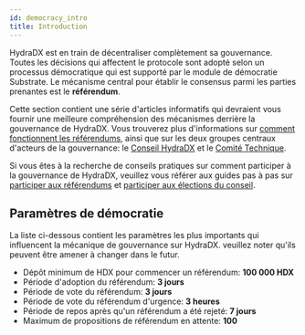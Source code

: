 ```yaml
---
id: democracy_intro
title: Introduction
---
```


HydraDX est en train de décentraliser complètement sa gouvernance. Toutes les décisions qui affectent le protocole sont adopté selon un processus démocratique qui est supporté par le module de démocratie Substrate. Le mécanisme central pour établir le consensus parmi les parties prenantes est le **référendum**.

Cette section contient une série d'articles informatifs qui devraient vous fournir une meilleure compréhension des mécanismes derrière la gouvernance de HydraDX. Vous trouverez plus d'informations sur [comment fonctionnent les référendums](/democracy_referenda), ainsi que sur les deux groupes centraux d'acteurs de la gouvernance: le [Conseil HydraDX](/democracy_council) et le [Comité Technique](/democracy_technical_committee).

Si vous êtes à la recherche de conseils pratiques sur comment participer à la gouvernance de HydraDX, veuillez vous référer aux guides pas à pas sur [participer aux référendums](/participate_in_referenda) et [participer aux élections du conseil](/participate_in_council_elections).

## Paramètres de démocratie
La liste ci-dessous contient les paramètres les plus importants qui influencent la mécanique de gouvernance sur HydraDX. veuillez noter qu'ils peuvent être amener à changer dans le futur.


* Dépôt minimum de HDX pour commencer un référendum: **100 000 HDX**
* Période d'adoption du référendum: **3 jours**
* Période de vote du référendum: **3 jours**
* Période de vote du référendum d'urgence: **3 heures**
* Période de repos après qu'un référendum a été rejeté: **7 jours**
* Maximum de propositions de référendum en attente: **100**